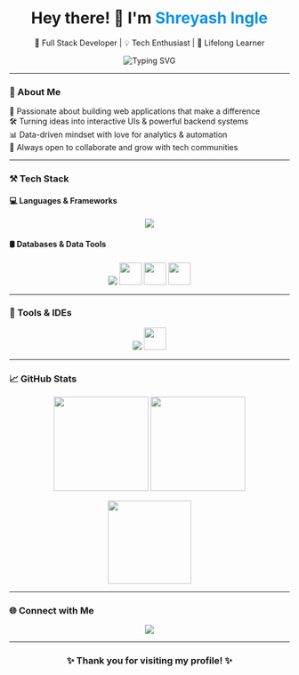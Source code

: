 <h1 align="center">Hey there! 👋 I'm <span style="color:#0c91e5;">Shreyash Ingle</span></h1>
<p align="center">🚀 Full Stack Developer | 💡 Tech Enthusiast | 🧠 Lifelong Learner</p>

<p align="center">
  <img src="https://readme-typing-svg.demolab.com?font=Fira+Code&weight=700&size=26&pause=1000&center=true&vCenter=true&width=435&lines=Hi+There!+I'm+Shreyash+Ingle;Full+Stack+Developer+from+India;Welcome+to+my+GitHub+profile!+👨‍💻" alt="Typing SVG" />
</p>

---

### 🌟 About Me

🎯 Passionate about building web applications that make a difference  
🛠 Turning ideas into interactive UIs & powerful backend systems  
📊 Data-driven mindset with love for analytics & automation  
💬 Always open to collaborate and grow with tech communities

---

### ⚒️ Tech Stack

#### 💻 Languages & Frameworks
<p align="center">
  <img src="https://skillicons.dev/icons?i=html,css,bootstrap,js,ts,react,angular,python,django,flask,java,c,cpp" />
</p>

#### 🛢️ Databases & Data Tools
<p align="center">
  <img src="https://skillicons.dev/icons?i=mysql,mongodb" />
  <img src="https://cdn.jsdelivr.net/gh/devicons/devicon/icons/numpy/numpy-original.svg" height="40"/>
  <img src="https://cdn.jsdelivr.net/gh/devicons/devicon/icons/pandas/pandas-original.svg" height="40"/>
  <img src="https://matplotlib.org/_static/logo2_compressed.svg" height="40"/>
</p>

---

### 🧰 Tools & IDEs

<p align="center">
  <img src="https://skillicons.dev/icons?i=vscode,pycharm,idea,jupyter,postman,git,figma,netlify" />
  <img src="https://www.vectorlogo.zone/logos/microsoft_powerbi/microsoft_powerbi-icon.svg" height="40" />
</p>

---

### 📈 GitHub Stats

<p align="center">
  <img src="https://github-readme-stats.vercel.app/api?username=shreyash0019&show_icons=true&theme=radical" height="170" />
  <img src="https://github-readme-streak-stats.herokuapp.com/?user=shreyash0019&theme=radical" height="170" />
</p>

<p align="center">
  <img src="https://github-readme-stats.vercel.app/api/top-langs/?username=shreyash0019&layout=compact&theme=radical" height="150"/>
</p>

---

### 🌐 Connect with Me

<p align="center">
  <a href="https://www.linkedin.com/in/shreyash-ingle-" target="_blank">
    <img src="https://img.shields.io/badge/LinkedIn-blue?style=for-the-badge&logo=linkedin&logoColor=white" />
  </a>
</p>

---

<h3 align="center">✨ Thank you for visiting my profile! ✨</h3>
